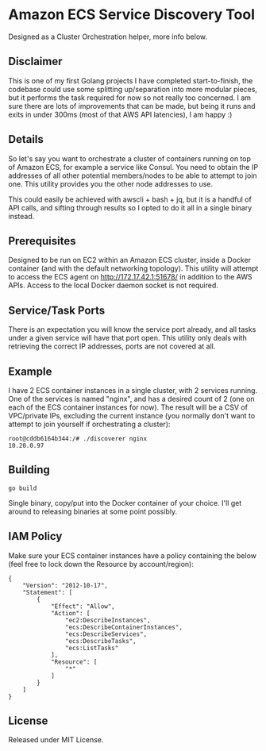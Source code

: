 # Amazon ECS Service Discovery Tool

Designed as a Cluster Orchestration helper, more info below.

## Disclaimer

This is one of my first Golang projects I have completed start-to-finish, the codebase could use
some splitting up/separation into more modular pieces, but it performs the task required for now
so not really too concerned. I am sure there are lots of improvements that can be made, but being it runs
and exits in under 300ms (most of that AWS API latencies), I am happy :)

## Details

So let's say you want to orchestrate a cluster of containers running on top of Amazon ECS,
for example a service like Consul. You need to obtain the IP addresses of all other potential
members/nodes to be able to attempt to join one. This utility provides you the other node addresses to use.

This could easily be achieved with awscli + bash + jq, but it is a handful of API calls,
and sifting through results so I opted to do it all in a single binary instead.

## Prerequisites

Designed to be run on EC2 within an Amazon ECS cluster, inside a Docker container (and with the default networking topology).
This utility will attempt to access the ECS agent on http://172.17.42.1:51678/ in addition to the AWS APIs. Access to the local
Docker daemon socket is not required.

## Service/Task Ports

There is an expectation you will know the service port already, and all tasks under a given service
will have that port open. This utility only deals with retrieving the correct IP addresses, ports
are not covered at all.

## Example

I have 2 ECS container instances in a single cluster, with 2 services running.
One of the services is named "nginx", and has a desired count of 2 (one on each of the ECS
container instances for now). The result will be a CSV of VPC/private IPs, excluding the current
instance (you normally don't want to attempt to join yourself if orchestrating a cluster):

```
root@cddb6164b344:/# ./discoverer nginx
10.20.0.97
```

## Building

```
go build
```

Single binary, copy/put into the Docker container of your choice. I'll get around to releasing binaries at some point possibly.

## IAM Policy

Make sure your ECS container instances have a policy containing the below (feel free to lock down the Resource by account/region):

```
{
    "Version": "2012-10-17",
    "Statement": [
        {
            "Effect": "Allow",
            "Action": [
                "ec2:DescribeInstances",
                "ecs:DescribeContainerInstances",
                "ecs:DescribeServices",
                "ecs:DescribeTasks",
                "ecs:ListTasks"
            ],
            "Resource": [
                "*"
            ]
        }
    ]
}
```

## License

Released under MIT License.
